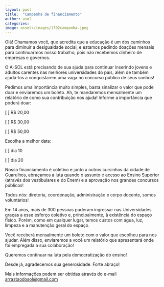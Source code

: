 ```yaml
---
layout: post
title:  "Campanha de financiamento"
author: asol
categories: 
image: assets/images/1702campanha.jpeg
---
```

Olá! Chamamos você, que acredita que a educação é um dos caminhos para diminuir a desigualdade social, e estamos pedindo doações mensais para continuarmos nosso trabalho, pois não recebemos dinheiro de empresas e governos.

O A-SOL está precisando de sua ajuda para continuar inserindo jovens e adultos carentes nas melhores universidades do país, além de também ajudá-los a conquistarem uma vaga no concurso público de seus sonhos!

Pedimos uma importância muito simples, basta sinalizar o valor que pode doar e enviaremos um boleto. Ah, te mandaremos mensalmente um relatório de como sua contribuição nos ajuda!
Informe a importância que poderá doar:

[ ] R$ 20,00

[ ] R$ 30,00

[ ] R$ 50,00

Escolha a melhor data:

[ ] dia 10

[ ] dia 20

Nosso financiamento é coletivo e junto a outros cursinhos da cidade de Guarulhos, abraçamos a luta quando o assunto é acesso ao Ensino Superior (através dos vestibulares e do Enem) e a aprovação nos grandes concursos públicos!

Todos nós: diretoria, coordenação, administração e corpo docente, somos voluntários!

Em 14 anos, mais de 300 pessoas puderam ingressar nas Universidades graças a esse esforço coletivo e, principalmente, à existência do espaço físico. Porém, como em qualquer lugar, temos custos com água, luz, limpeza e a manutenção geral do espaço.

Você receberá mensalmente um boleto com o valor que escolheu para nos ajudar. Além disso, enviaremos a você um relatório que apresentará onde foi empregada a sua colaboração!

Queremos continuar na luta pela democratização do ensino!

Desde já, agradecemos sua generosidade.
Forte abraço!

Mais informações podem ser obtidas através do e-mail arrastaodosol@gmail.com
